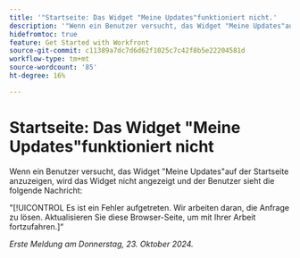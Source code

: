 ```yaml
---
title: '"Startseite: Das Widget "Meine Updates"funktioniert nicht.'
description: '"Wenn ein Benutzer versucht, das Widget "Meine Updates"auf der Startseite anzuzeigen, wird das Widget nicht angezeigt und der Benutzer sieht eine Nachricht."'
hidefromtoc: true
feature: Get Started with Workfront
source-git-commit: c11389a7dc7d6d62f1025c7c42f8b5e22204581d
workflow-type: tm+mt
source-wordcount: '85'
ht-degree: 16%

---
```



# Startseite: Das Widget &quot;Meine Updates&quot;funktioniert nicht

Wenn ein Benutzer versucht, das Widget &quot;Meine Updates&quot;auf der Startseite anzuzeigen, wird das Widget nicht angezeigt und der Benutzer sieht die folgende Nachricht:

&quot;[!UICONTROL Es ist ein Fehler aufgetreten. Wir arbeiten daran, die Anfrage zu lösen. Aktualisieren Sie diese Browser-Seite, um mit Ihrer Arbeit fortzufahren.]“

_Erste Meldung am Donnerstag, 23. Oktober 2024._
